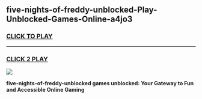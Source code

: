 
## five-nights-of-freddy-unblocked-Play-Unblocked-Games-Online-a4jo3
<h3>
<a href="https://premium76.site?title=five-nights-of-freddy-unblocked&ref=25A">CLICK TO PLAY</a></h3>
<hr>

<h3>
<a href="https://premium76.site?title=five-nights-of-freddy-unblocked&ref=25A">CLICK 2 PLAY</a>
  
</h3>

<a href="https://premium76.site?title=five-nights-of-freddy-unblocked&ref=25A"><img src="https://clearcache.store/games.png"></a>


**five-nights-of-freddy-unblocked games unblocked: Your Gateway to Fun and Accessible Online Gaming**
